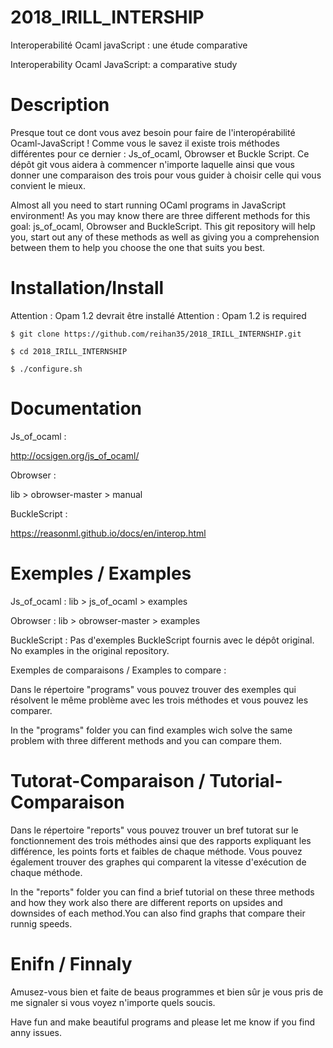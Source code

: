 # 2018_IRILL_INTERSHIP

Interoperabilité Ocaml javaScript : une étude comparative

Interoperability Ocaml JavaScript: a comparative study

# Description

Presque tout ce dont vous avez besoin pour faire de l'interopérabilité Ocaml-JavaScript !
Comme vous le savez il existe trois méthodes différentes pour ce dernier :
Js_of_ocaml, Obrowser et Buckle Script.
Ce dépôt git vous aidera à commencer n'importe laquelle ainsi que vous donner une comparaison des trois pour vous guider à choisir celle qui vous convient le mieux. 

Almost all you need to start running OCaml programs in JavaScript environment!
As you may know there are three different methods for this goal: js_of_ocaml, Obrowser and BuckleScript.
This git repository will help you, start out any of these methods as well as giving you a comprehension between them to help you choose the one that suits you best.

# Installation/Install

Attention : Opam 1.2 devrait être installé
Attention : Opam 1.2 is required

```
$ git clone https://github.com/reihan35/2018_IRILL_INTERNSHIP.git

$ cd 2018_IRILL_INTERNSHIP

$ ./configure.sh

```

# Documentation

Js_of_ocaml : 

http://ocsigen.org/js_of_ocaml/

Obrowser : 

lib > obrowser-master > manual

BuckleScript : 

https://reasonml.github.io/docs/en/interop.html

# Exemples / Examples 

Js_of_ocaml :
lib > js_of_ocaml > examples


Obrowser : 
lib > obrowser-master > examples


BuckleScript :
Pas d'exemples BuckleScript fournis avec le dépôt original. 
No examples in the original repository.

Exemples de comparaisons / Examples to compare : 

Dans le répertoire "programs" vous pouvez trouver des exemples qui résolvent le même problème avec les trois méthodes et vous pouvez les comparer.

In the "programs" folder you can find examples wich solve the same problem with three different methods and you can compare them.

# Tutorat-Comparaison / Tutorial-Comparaison

Dans le répertoire "reports" vous pouvez trouver un bref tutorat sur le fonctionnement des trois méthodes ainsi que des rapports expliquant les différence, les points forts et faibles de chaque méthode. Vous pouvez également trouver des graphes qui comparent la vitesse d'exécution de chaque méthode.

In the "reports" folder you can find a brief tutorial on these three methods and how they work also there are different reports on upsides and downsides of each method.You can also find graphs that compare their runnig speeds.

# Enifn / Finnaly 
Amusez-vous bien et faite de beaus programmes et bien sûr je vous pris de me signaler si vous voyez n'importe quels soucis.

Have fun and make beautiful programs and please let me know if you find anny issues.
